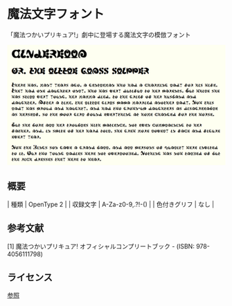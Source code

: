 # 魔法文字フォント

「魔法つかいプリキュア!」劇中に登場する魔法文字の模倣フォント

![Font Preview](Preview.png)

## 概要

| 種類 | OpenType 2 |
| 収録文字 | A-Za-z0-9,.?!-() |
| 色付きグリフ | なし |

## 参考文献

[1] 魔法つかいプリキュア! オフィシャルコンプリートブック -  (ISBN: 978-4056111798)

## ライセンス

[参照](LICENSE)
